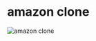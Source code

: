 # amazon clone
![amazon clone](https://github.com/pavi-shade/amazon-clone/assets/154609349/88463d3d-b940-452e-bc2e-efd12f6ba44a)
